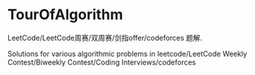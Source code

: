 # TourOfAlgorithm
LeetCode/LeetCode周赛/双周赛/剑指offer/codeforces 题解.

Solutions for various algorithmic problems in leetcode/LeetCode Weekly Contest/Biweekly Contest/Coding Interviews/codeforces
